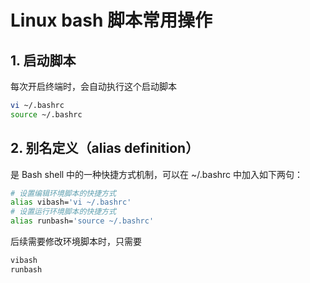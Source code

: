 # Linux bash 脚本常用操作

## 1. 启动脚本

每次开启终端时，会自动执行这个启动脚本

```bash
vi ~/.bashrc
source ~/.bashrc
```

## 2. 别名定义（alias definition）

是 Bash shell 中的一种快捷方式机制，可以在 ~/.bashrc 中加入如下两句：

```bash
# 设置编辑环境脚本的快捷方式
alias vibash='vi ~/.bashrc'
# 设置运行环境脚本的快捷方式
alias runbash='source ~/.bashrc'
```

后续需要修改环境脚本时，只需要

```bash
vibash
runbash
```